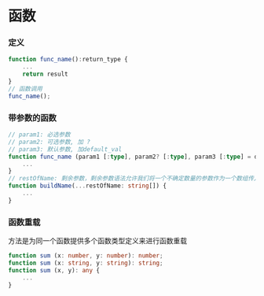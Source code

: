 # 函数


### 定义
```typescript
function func_name():return_type {
    ...
    return result
}
// 函数调用
func_name();
```


### 带参数的函数
```typescript
// param1: 必选参数
// param2: 可选参数, 加 ?
// param3: 默认参数, 加default_val
function func_name (param1 [:type], param2? [:type], param3 [:type] = default_val):return_type { 
    ...
}
// restOfName: 剩余参数，剩余参数语法允许我们将一个不确定数量的参数作为一个数组传入
function buildName(...restOfName: string[]) {
    ...
}
```


### 函数重载
方法是为同一个函数提供多个函数类型定义来进行函数重载
```typescript
function sum (x: number, y: number): number;
function sum (x: string, y: string): string;
function sum (x, y): any {
    ...
}
```









